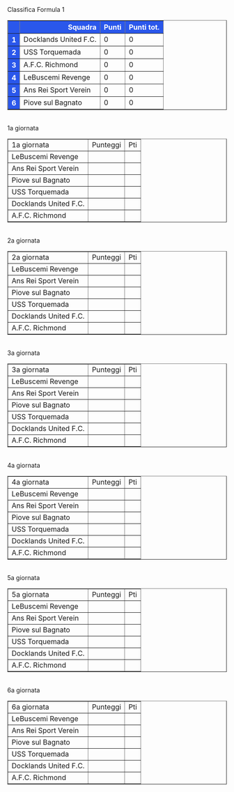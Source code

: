 <style>th{background-color: rgb(42, 87, 235);color: white;}</style><th>Classifica Formula 1</th><table border="1" class="dataframe">
  <thead>
    <tr style="text-align: right;">
      <th></th>
      <th>Squadra</th>
      <th>Punti</th>
      <th>Punti tot.</th>
    </tr>
  </thead>
  <tbody>
    <tr>
      <th>1</th>
      <td>Docklands United F.C.</td>
      <td>0</td>
      <td>0</td>
    </tr>
    <tr>
      <th>2</th>
      <td>USS Torquemada</td>
      <td>0</td>
      <td>0</td>
    </tr>
    <tr>
      <th>3</th>
      <td>A.F.C. Richmond</td>
      <td>0</td>
      <td>0</td>
    </tr>
    <tr>
      <th>4</th>
      <td>LeBuscemi Revenge</td>
      <td>0</td>
      <td>0</td>
    </tr>
    <tr>
      <th>5</th>
      <td>Ans Rei Sport Verein</td>
      <td>0</td>
      <td>0</td>
    </tr>
    <tr>
      <th>6</th>
      <td>Piove sul Bagnato</td>
      <td>0</td>
      <td>0</td>
    </tr>
  </tbody>
</table><th><br/></th><th>1a giornata</th><table border="1" class="dataframe">
  <tbody>
    <tr>
      <td>1a giornata</td>
      <td>Punteggi</td>
      <td>Pti</td>
    </tr>
    <tr>
      <td>LeBuscemi Revenge</td>
      <td></td>
      <td></td>
    </tr>
    <tr>
      <td>Ans Rei Sport Verein</td>
      <td></td>
      <td></td>
    </tr>
    <tr>
      <td>Piove sul Bagnato</td>
      <td></td>
      <td></td>
    </tr>
    <tr>
      <td>USS Torquemada</td>
      <td></td>
      <td></td>
    </tr>
    <tr>
      <td>Docklands United F.C.</td>
      <td></td>
      <td></td>
    </tr>
    <tr>
      <td>A.F.C. Richmond</td>
      <td></td>
      <td></td>
    </tr>
  </tbody>
</table><th><br/></th><th>2a giornata</th><table border="1" class="dataframe">
  <tbody>
    <tr>
      <td>2a giornata</td>
      <td>Punteggi</td>
      <td>Pti</td>
    </tr>
    <tr>
      <td>LeBuscemi Revenge</td>
      <td></td>
      <td></td>
    </tr>
    <tr>
      <td>Ans Rei Sport Verein</td>
      <td></td>
      <td></td>
    </tr>
    <tr>
      <td>Piove sul Bagnato</td>
      <td></td>
      <td></td>
    </tr>
    <tr>
      <td>USS Torquemada</td>
      <td></td>
      <td></td>
    </tr>
    <tr>
      <td>Docklands United F.C.</td>
      <td></td>
      <td></td>
    </tr>
    <tr>
      <td>A.F.C. Richmond</td>
      <td></td>
      <td></td>
    </tr>
  </tbody>
</table><th><br/></th><th>3a giornata</th><table border="1" class="dataframe">
  <tbody>
    <tr>
      <td>3a giornata</td>
      <td>Punteggi</td>
      <td>Pti</td>
    </tr>
    <tr>
      <td>LeBuscemi Revenge</td>
      <td></td>
      <td></td>
    </tr>
    <tr>
      <td>Ans Rei Sport Verein</td>
      <td></td>
      <td></td>
    </tr>
    <tr>
      <td>Piove sul Bagnato</td>
      <td></td>
      <td></td>
    </tr>
    <tr>
      <td>USS Torquemada</td>
      <td></td>
      <td></td>
    </tr>
    <tr>
      <td>Docklands United F.C.</td>
      <td></td>
      <td></td>
    </tr>
    <tr>
      <td>A.F.C. Richmond</td>
      <td></td>
      <td></td>
    </tr>
  </tbody>
</table><th><br/></th><th>4a giornata</th><table border="1" class="dataframe">
  <tbody>
    <tr>
      <td>4a giornata</td>
      <td>Punteggi</td>
      <td>Pti</td>
    </tr>
    <tr>
      <td>LeBuscemi Revenge</td>
      <td></td>
      <td></td>
    </tr>
    <tr>
      <td>Ans Rei Sport Verein</td>
      <td></td>
      <td></td>
    </tr>
    <tr>
      <td>Piove sul Bagnato</td>
      <td></td>
      <td></td>
    </tr>
    <tr>
      <td>USS Torquemada</td>
      <td></td>
      <td></td>
    </tr>
    <tr>
      <td>Docklands United F.C.</td>
      <td></td>
      <td></td>
    </tr>
    <tr>
      <td>A.F.C. Richmond</td>
      <td></td>
      <td></td>
    </tr>
  </tbody>
</table><th><br/></th><th>5a giornata</th><table border="1" class="dataframe">
  <tbody>
    <tr>
      <td>5a giornata</td>
      <td>Punteggi</td>
      <td>Pti</td>
    </tr>
    <tr>
      <td>LeBuscemi Revenge</td>
      <td></td>
      <td></td>
    </tr>
    <tr>
      <td>Ans Rei Sport Verein</td>
      <td></td>
      <td></td>
    </tr>
    <tr>
      <td>Piove sul Bagnato</td>
      <td></td>
      <td></td>
    </tr>
    <tr>
      <td>USS Torquemada</td>
      <td></td>
      <td></td>
    </tr>
    <tr>
      <td>Docklands United F.C.</td>
      <td></td>
      <td></td>
    </tr>
    <tr>
      <td>A.F.C. Richmond</td>
      <td></td>
      <td></td>
    </tr>
  </tbody>
</table><th><br/></th><th>6a giornata</th><table border="1" class="dataframe">
  <tbody>
    <tr>
      <td>6a giornata</td>
      <td>Punteggi</td>
      <td>Pti</td>
    </tr>
    <tr>
      <td>LeBuscemi Revenge</td>
      <td></td>
      <td></td>
    </tr>
    <tr>
      <td>Ans Rei Sport Verein</td>
      <td></td>
      <td></td>
    </tr>
    <tr>
      <td>Piove sul Bagnato</td>
      <td></td>
      <td></td>
    </tr>
    <tr>
      <td>USS Torquemada</td>
      <td></td>
      <td></td>
    </tr>
    <tr>
      <td>Docklands United F.C.</td>
      <td></td>
      <td></td>
    </tr>
    <tr>
      <td>A.F.C. Richmond</td>
      <td></td>
      <td></td>
    </tr>
  </tbody>
</table><th><br/></th>